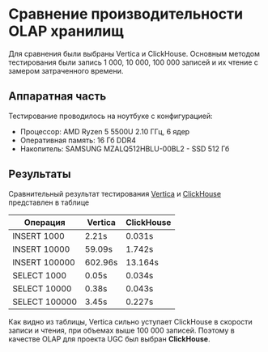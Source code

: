 # Сравнение производительности OLAP хранилищ
Для сравнения были выбраны Vertica и ClickHouse. Основным методом тестирования были запись 1 000, 10 000, 100 000 записей и их чтение с замером затраченного времени.

## Аппаратная часть
Тестирование проводилось на ноутбуке с конфигурацией:
- Процессор: AMD Ryzen 5 5500U 2.10 ГГц, 6 ядер
- Оперативная память: 16 Гб DDR4
- Накопитель: SAMSUNG MZALQ512HBLU-00BL2 - SSD 512 Гб

## Результаты
Сравнительный результат тестирования [Vertica](./vertica/Readme.md) и [ClickHouse](./clickhouse/Readme.md) представлен в таблице

Операция     | Vertica     | ClickHouse  |
-------------|-------------| ----------- |
INSERT 1000  | 2.21s       | 0.031s      |
INSERT 10000 | 59.09s      | 1.742s      |
INSERT 100000| 602.96s     | 13.164s     |
SELECT 1000  | 0.05s       | 0.034s      |
SELECT 10000 | 0.38s       | 0.043s      |
SELECT 100000| 3.45s       | 0.227s      |

Как видно из таблицы, Vertica сильно уступает ClickHouse в скорости записи и чтения, при объемах выше 100 000 записей.
Поэтому в качестве OLAP для проекта UGC был выбран **ClickHouse**.